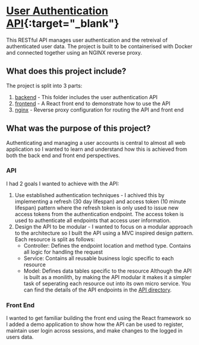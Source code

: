 # [User Authentication API](https://user-authentication.saxonkeegan.com){:target="_blank"}
This RESTful API manages user authentication and the retreival of authenticated user data. The project is built to be containerised with Docker and connected together using an NGINX reverse proxy.
## What does this project include?
The project is split into 3 parts:
1. [backend](/tree/main/backend) - This folder includes the user authentication API
2. [frontend](/tree/main/frontend) - A React front end to demonstrate how to use the API
3. [nginx](/tree/main/nginx) - Reverse proxy configuration for routing the API and front end
## What was the purpose of this project?
Authenticating and managing a user accounts is central to almost all web application so I wanted to learn and understand how this is achieved from both the back end and front end perspectives.
### API
I had 2 goals I wanted to achieve with the API:
1. Use established authentication techniques - I achived this by implementing a refresh (30 day lifespan) and access token (10 minute lifespan) pattern where the refresh token is only used to issue new access tokens from the authentication endpoint. The access token is used to authenticate all endpoints that access user information.
2. Design the API to be modular - I wanted to focus on a modular approach to the architecture so I built the API using a MVC inspired design pattern. Each resource is split as follows:
   - Controller: Defines the endpoint location and method type. Contains all logic for handling the request
   - Service: Contains all reusable business logic specific to each resource
   - Model: Defines data tables specific to the resource
Although the API is built as a monilith, by making the API modular it makes it a simpler task of seperating each resource out into its own micro service.
You can find the details of the API endpoints in the [API directory](/tree/main/backend).
### Front End
I wanted to get familiar building the front end using the React framework so I added a demo application to show how the API can be used to register, maintain user login across sessions, and make changes to the logged in users data.
